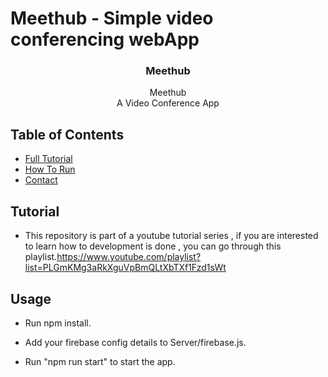 # Meethub - Simple video conferencing webApp

<p align="center"> 
  <h3 align="center">Meethub</h3>

  <p align="center">
    Meethub
    <br />  
     A Video Conference App 
    <br />
  </p>
</p>

<!-- TABLE OF CONTENTS -->

## Table of Contents

- [Full Tutorial](#tutorial)
- [How To Run](#usage)
- [Contact](#contact)

<!-- tutorial -->

## Tutorial

- This repository is part of a youtube tutorial series , if you are interested to learn how to development is done , you can go through this playlist.https://www.youtube.com/playlist?list=PLGmKMg3aRkXguVpBmQLtXbTXf1Fzd1sWt

<!-- Prerequisites -->

## Usage

- Run npm install.
- Add your firebase config details to Server/firebase.js.
- Run "npm run start" to start the app.

  <br />
